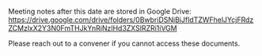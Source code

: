 Meeting notes after this date are stored in Google Drive:
https://drive.google.com/drive/folders/0BwbriDSNjBiJfldTZWFhelJYcjFRdzZCMzlxX2Y3N0FmTHJkYnRjNzlHd3ZXSlRZRi1iVGM

Please reach out to a convener if you cannot access these documents.
